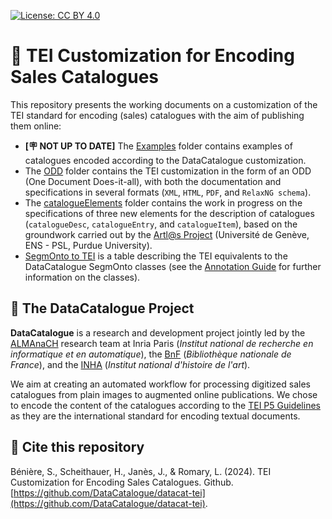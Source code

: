 [![License: CC BY 4.0](https://img.shields.io/badge/License-CC%20BY%204.0-lightgrey.svg)](https://creativecommons.org/licenses/by/4.0/) 


# 🎨 TEI Customization for Encoding Sales Catalogues

This repository presents the working documents on a customization of the TEI standard for encoding (sales) catalogues with the aim of publishing them online:
* **[🪧 NOT UP TO DATE]** The [Examples](https://github.com/DataCatalogue/datacat-tei/tree/main/Examples) folder contains examples of catalogues encoded according to the DataCatalogue customization. 
* The [ODD](https://github.com/DataCatalogue/datacat-tei/tree/main/ODD) folder contains the TEI customization in the form of an ODD (One Document Does-it-all), with both the documentation and specifications in several formats (``XML``, ``HTML``, ``PDF``, and ``RelaxNG schema``). 
* The [catalogueElements](https://github.com/DataCatalogue/datacat-tei/tree/main/catalogueElements) folder contains the work in progress on the specifications of three new elements for the description of catalogues (``catalogueDesc``, ``catalogueEntry``, and ``catalogueItem``), based on the groundwork carried out by the [Artl@s Project](https://github.com/katabase/Catalogues) (Université de Genève, ENS - PSL, Purdue University). 
* [SegmOnto to TEI](https://github.com/DataCatalogue/datacat-tei/blob/main/SegmOnto-to-TEI.md) is a table describing the TEI equivalents to the DataCatalogue SegmOnto classes (see the [Annotation Guide](https://github.com/DataCatalogue/datacat-object-detection-dataset/blob/main/DataCat_AnnotationGuide.md) for further information on the classes). 


## 📜 The DataCatalogue Project
**DataCatalogue** is a research and development project jointly led by the [ALMAnaCH](https://almanach.inria.fr/index-en.html) research team at Inria Paris (_Institut national de recherche en informatique et en automatique_), the [BnF](https://www.bnf.fr/fr) (_Bibliothèque nationale de France_), and the [INHA](https://www.inha.fr/fr/index.html) (_Institut national d'histoire de l'art_).  

We aim at creating an automated workflow for processing digitized sales catalogues from plain images to augmented online publications. We chose to encode the content of the catalogues according to the [TEI P5 Guidelines](https://tei-c.org/release/doc/tei-p5-doc/en/html/index.html) as they are the international standard for encoding textual documents.  


<!-- ## ✏️ Bibliography -->


## 📌 Cite this repository
Bénière, S., Scheithauer, H., Janès, J., & Romary, L. (2024). TEI Customization for Encoding Sales Catalogues. Github. [https://github.com/DataCatalogue/datacat-tei](https://github.com/DataCatalogue/datacat-tei). 